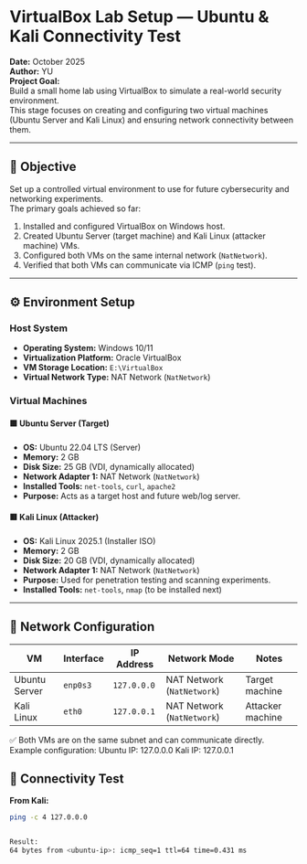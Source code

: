 # VirtualBox Lab Setup — Ubuntu & Kali Connectivity Test

**Date:** October 2025  
**Author:** YU  
**Project Goal:**  
Build a small home lab using VirtualBox to simulate a real-world security environment.  
This stage focuses on creating and configuring two virtual machines (Ubuntu Server and Kali Linux) and ensuring network connectivity between them.

---

## 🧭 Objective
Set up a controlled virtual environment to use for future cybersecurity and networking experiments.  
The primary goals achieved so far:
1. Installed and configured VirtualBox on Windows host.
2. Created Ubuntu Server (target machine) and Kali Linux (attacker machine) VMs.
3. Configured both VMs on the same internal network (`NatNetwork`).
4. Verified that both VMs can communicate via ICMP (`ping` test).

---

## ⚙️ Environment Setup

### Host System
- **Operating System:** Windows 10/11  
- **Virtualization Platform:** Oracle VirtualBox  
- **VM Storage Location:** `E:\VirtualBox`  
- **Virtual Network Type:** NAT Network (`NatNetwork`)

### Virtual Machines

#### 🟩 Ubuntu Server (Target)
- **OS:** Ubuntu 22.04 LTS (Server)
- **Memory:** 2 GB  
- **Disk Size:** 25 GB (VDI, dynamically allocated)  
- **Network Adapter 1:** NAT Network (`NatNetwork`)  
- **Installed Tools:** `net-tools`, `curl`, `apache2`  
- **Purpose:** Acts as a target host and future web/log server.

#### 🟥 Kali Linux (Attacker)
- **OS:** Kali Linux 2025.1 (Installer ISO)
- **Memory:** 2 GB  
- **Disk Size:** 20 GB (VDI, dynamically allocated)  
- **Network Adapter 1:** NAT Network (`NatNetwork`)  
- **Purpose:** Used for penetration testing and scanning experiments.  
- **Installed Tools:** `net-tools`, `nmap` (to be installed next)

---

## 🔌 Network Configuration

| VM | Interface | IP Address | Network Mode | Notes |
|----|------------|-------------|---------------|-------|
| Ubuntu Server | `enp0s3` | `127.0.0.0` | NAT Network (`NatNetwork`) | Target machine |
| Kali Linux | `eth0` | `127.0.0.1` | NAT Network (`NatNetwork`) | Attacker machine |

✅ Both VMs are on the same subnet and can communicate directly.  
Example configuration:
Ubuntu IP: 127.0.0.0
Kali IP: 127.0.0.1

## 🧪 Connectivity Test

**From Kali:**
```bash
ping -c 4 127.0.0.0


Result:
64 bytes from <ubuntu-ip>: icmp_seq=1 ttl=64 time=0.431 ms
